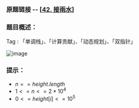 ### 原题链接 -- [[42. 接雨水](https://leetcode.cn/problems/largest-rectangle-in-histogram/)]

### 题目概述：
Tag : 「单调栈」、「计算贡献」、「动态规划」、「双指针」

![image](https://user-images.githubusercontent.com/99656524/201313235-017b5231-6254-497e-9406-47bf51ea17e3.png)

### 提示：
* $n == height.length$
* $1 <= n <= 2 * 10^4$
* $0 <= height[i] <= 10^5$
